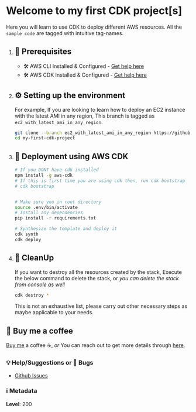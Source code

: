 
# Welcome to my first CDK project[s]

Here you will learn to use CDK to deploy different AWS resources. All the `sample code` are tagged with intuitive tag-names.

1. ## 🧰 Prerequisites

    - 🛠 AWS CLI Installed & Configured - [Get help here](https://youtu.be/TPyyfmQte0U)
    - 🛠 AWS CDK Installed & Configured - [Get help here](https://www.youtube.com/watch?v=MKwxpszw0Rc)

1. ## ⚙️ Setting up the environment

    For example, If you are looking to learn how to deploy an EC2 instance with the latest AMI in any region, This branch is tagged as `ec2_with_latest_ami_in_any_region`.

    ```bash
    git clone --branch ec2_with_latest_ami_in_any_region https://github.com/miztiik/my-first-cdk-project.git
    cd my-first-cdk-project
    ```

1. ## 🚀 Deployment using AWS CDK

    ```bash
    # If you DONT have cdk installed
    npm install -g aws-cdk
    # If this is first time you are using cdk then, run cdk bootstrap
    # cdk bootstrap


    # Make sure you in root directory
    source .env/bin/activate
    # Install any dependencies
    pip install -r requirements.txt

    # Synthesize the template and deploy it
    cdk synth
    cdk deploy
    ```

1. ## 🧹 CleanUp

    If you want to destroy all the resources created by the stack, Execute the below command to delete the stack, or _you can delete the stack from console as well_

    ```bash
    cdk destroy *
    ```

    This is not an exhaustive list, please carry out other necessary steps as maybe applicable to your needs.

## 👋 Buy me a coffee

[Buy me](https://paypal.me/valaxy) a coffee ☕, _or_ You can reach out to get more details through [here](https://youtube.com/c/valaxytechnologies/about).

### 💡 Help/Suggestions or 🐛 Bugs

- [Github Issues](https://github.com/miztiik/my-first-cdk-project/issues)

### ℹ️ Metadata

**Level**: 200
